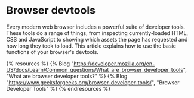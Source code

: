 # Browser devtools

Every modern web browser includes a powerful suite of developer tools. These tools do a range of things, from inspecting currently-loaded HTML, CSS and JavaScript to showing which assets the page has requested and how long they took to load. This article explains how to use the basic functions of your browser's devtools.

{% resources %}
  {% Blog "https://developer.mozilla.org/en-US/docs/Learn/Common_questions/What_are_browser_developer_tools", "What are browser developer tools?" %}
  {% Blog "https://www.geeksforgeeks.org/browser-developer-tools/", "Browser Developer Tools" %}
{% endresources %}

